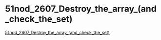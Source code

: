 # 51nod_2607_Destroy_the_array_(and_check_the_set)
[51nod_2607_Destroy_the_array_(and_check_the_set)](https://aiwithcloud.com/2022/09/14/51nod_2607_destroy_the_array_and_check_the_set/)